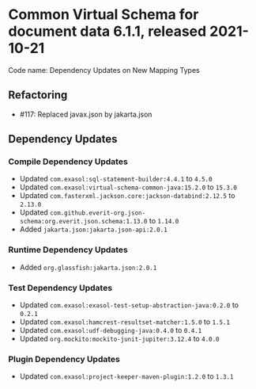 # Common Virtual Schema for document data 6.1.1, released 2021-10-21

Code name: Dependency Updates on New Mapping Types

## Refactoring

* #117: Replaced javax.json by jakarta.json

## Dependency Updates

### Compile Dependency Updates

* Updated `com.exasol:sql-statement-builder:4.4.1` to `4.5.0`
* Updated `com.exasol:virtual-schema-common-java:15.2.0` to `15.3.0`
* Updated `com.fasterxml.jackson.core:jackson-databind:2.12.5` to `2.13.0`
* Updated `com.github.everit-org.json-schema:org.everit.json.schema:1.13.0` to `1.14.0`
* Added `jakarta.json:jakarta.json-api:2.0.1`

### Runtime Dependency Updates

* Added `org.glassfish:jakarta.json:2.0.1`

### Test Dependency Updates

* Updated `com.exasol:exasol-test-setup-abstraction-java:0.2.0` to `0.2.1`
* Updated `com.exasol:hamcrest-resultset-matcher:1.5.0` to `1.5.1`
* Updated `com.exasol:udf-debugging-java:0.4.0` to `0.4.1`
* Updated `org.mockito:mockito-junit-jupiter:3.12.4` to `4.0.0`

### Plugin Dependency Updates

* Updated `com.exasol:project-keeper-maven-plugin:1.2.0` to `1.3.1`

